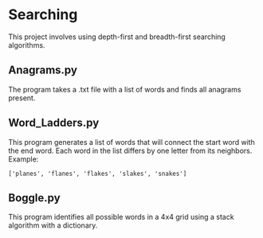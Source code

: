 # Searching

This project involves using depth-first and breadth-first searching algorithms.

## Anagrams.py
The program takes a .txt file with a list of words and finds all anagrams present.

## Word_Ladders.py
This program generates a list of words that will connect the start word with the end word. Each word in the list differs by one letter from its neighbors.  
Example:
```
['planes', 'flanes', 'flakes', 'slakes', 'snakes']
````
## Boggle.py
This program identifies all possible words in a 4x4 grid using a stack algorithm with a dictionary.
